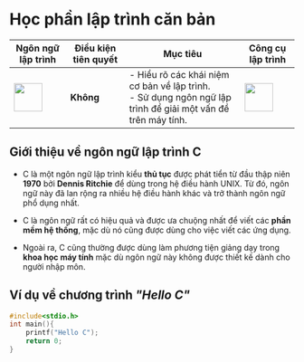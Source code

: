 # Học phần lập trình căn bản

| Ngôn ngữ lập trình                                                                                                                                      | Điều kiện tiên quyết | Mục tiêu                                                                                                        | Công cụ lập trình                                                                                                                             |
| ------------------------------------------------------------------------------------------------------------------------------------------------------- | -------------------- | --------------------------------------------------------------------------------------------------------------- | --------------------------------------------------------------------------------------------------------------------------------------------- |
| <img title="" src="https://raw.githubusercontent.com/thangved/images/main/2021/07/29-20-00-08-1200px-C_Programming_Language.svg.png" alt="" width="50"> | **Không**            | - Hiểu rõ các khái niệm cơ bản về lập trình.<br/>- Sử dụng ngôn ngữ lập trình để giải một vấn đề trên máy tính. | <img src="https://raw.githubusercontent.com/thangved/images/main/2021/07/29-19-59-43-vs-code-responsive-01-1.png" title="" alt="" width="50"> |

## Giới thiệu về ngôn ngữ lập trình C

- C là một ngôn ngữ lập trình kiểu **thủ tục** được phát tiển từ đầu thập niên **1970** bởi **Dennis Ritchie** để dùng trong hệ điều hành UNIX. Từ đó, ngôn ngữ này đã lan rộng ra nhiều hệ điều hành khác và trở thành ngôn ngữ phổ dụng nhất.

- C là ngôn ngữ rất có hiệu quả và được ưa chuộng nhất để viết các **phần mềm hệ thống**, mặc dù nó cũng được dùng cho việc viết các ứng dụng.

- Ngoài ra, C cũng thường được dùng làm phương tiện giảng dạy trong **khoa học máy tính** mặc dù ngôn ngữ này không được thiết kế dành cho người nhập môn.

## Ví dụ về chương trình *"Hello C"*

```c
#include<stdio.h>
int main(){
    printf("Hello C");
    return 0;
}
```
